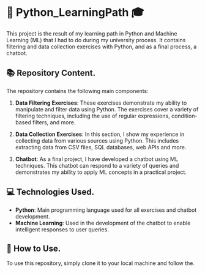 # 🐍 Python_LearningPath 🎓

This project is the result of my learning path in Python and Machine Learning (ML) that I had to do during my university process. It contains filtering and data collection exercises with Python, and as a final process, a chatbot.

## 📚 Repository Content.

The repository contains the following main components:

1. **Data Filtering Exercises**: These exercises demonstrate my ability to manipulate and filter data using Python. The exercises cover a variety of filtering techniques, including the use of regular expressions, condition-based filters, and more.

2. **Data Collection Exercises**: In this section, I show my experience in collecting data from various sources using Python. This includes extracting data from CSV files, SQL databases, web APIs and more.

3. **Chatbot**: As a final project, I have developed a chatbot using ML techniques. This chatbot can respond to a variety of queries and demonstrates my ability to apply ML concepts in a practical project.

## 💻 Technologies Used.

- **Python**: Main programming language used for all exercises and chatbot development.
- **Machine Learning**: Used in the development of the chatbot to enable intelligent responses to user queries.

## 🚀 How to Use.

To use this repository, simply clone it to your local machine and follow the.
